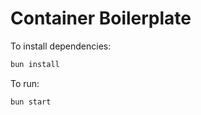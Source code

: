 # Container Boilerplate

To install dependencies:

```bash
bun install
```

To run:

```bash
bun start
```
